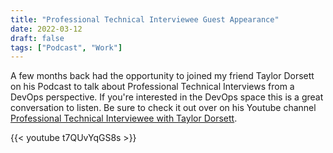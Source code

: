 ```yaml
---
title: "Professional Technical Interviewee Guest Appearance"
date: 2022-03-12
draft: false
tags: ["Podcast", "Work"]
---
```



A few months back had the opportunity to joined my friend Taylor Dorsett on his Podcast to talk about Professional Technical Interviews from a DevOps perspective. If you're interested in the DevOps space this is a great conversation to listen. Be sure to check it out over on his Youtube channel [Professional Technical Interviewee with Taylor Dorsett](https://youtu.be/t7QUvYqGS8s).

{{< youtube t7QUvYqGS8s >}}
